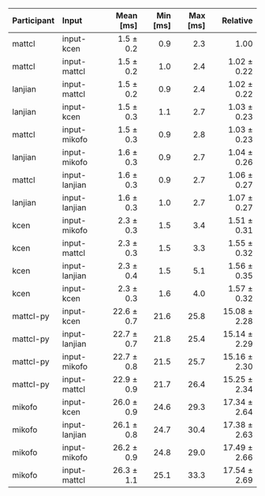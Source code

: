 | Participant | Input | Mean [ms] | Min [ms] | Max [ms] | Relative |
|:---|:---|---:|---:|---:|---:|
| mattcl | input-kcen | 1.5 ± 0.2 | 0.9 | 2.3 | 1.00 |
| mattcl | input-mattcl | 1.5 ± 0.2 | 1.0 | 2.4 | 1.02 ± 0.22 |
| lanjian | input-mattcl | 1.5 ± 0.2 | 0.9 | 2.4 | 1.02 ± 0.22 |
| lanjian | input-kcen | 1.5 ± 0.3 | 1.1 | 2.7 | 1.03 ± 0.23 |
| mattcl | input-mikofo | 1.5 ± 0.3 | 0.9 | 2.8 | 1.03 ± 0.23 |
| lanjian | input-mikofo | 1.6 ± 0.3 | 0.9 | 2.7 | 1.04 ± 0.26 |
| mattcl | input-lanjian | 1.6 ± 0.3 | 0.9 | 2.7 | 1.06 ± 0.27 |
| lanjian | input-lanjian | 1.6 ± 0.3 | 1.0 | 2.7 | 1.07 ± 0.27 |
| kcen | input-mikofo | 2.3 ± 0.3 | 1.5 | 3.4 | 1.51 ± 0.31 |
| kcen | input-mattcl | 2.3 ± 0.3 | 1.5 | 3.3 | 1.55 ± 0.32 |
| kcen | input-lanjian | 2.3 ± 0.4 | 1.5 | 5.1 | 1.56 ± 0.35 |
| kcen | input-kcen | 2.3 ± 0.3 | 1.6 | 4.0 | 1.57 ± 0.32 |
| mattcl-py | input-kcen | 22.6 ± 0.7 | 21.6 | 25.8 | 15.08 ± 2.28 |
| mattcl-py | input-lanjian | 22.7 ± 0.7 | 21.8 | 25.4 | 15.14 ± 2.29 |
| mattcl-py | input-mikofo | 22.7 ± 0.8 | 21.5 | 25.7 | 15.16 ± 2.30 |
| mattcl-py | input-mattcl | 22.9 ± 0.9 | 21.7 | 26.4 | 15.25 ± 2.34 |
| mikofo | input-kcen | 26.0 ± 0.9 | 24.6 | 29.3 | 17.34 ± 2.64 |
| mikofo | input-lanjian | 26.1 ± 0.8 | 24.7 | 30.4 | 17.38 ± 2.63 |
| mikofo | input-mikofo | 26.2 ± 0.9 | 24.8 | 29.0 | 17.49 ± 2.66 |
| mikofo | input-mattcl | 26.3 ± 1.1 | 25.1 | 33.3 | 17.54 ± 2.69 |
